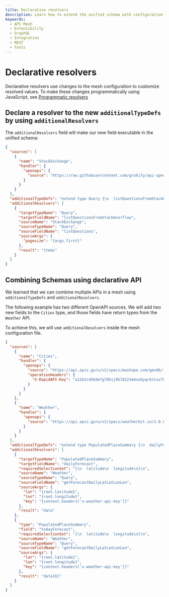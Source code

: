 ```yaml
---
title: Declarative resolvers
description: Learn how to extend the unified schema with configuration-based resolvers.
keywords:
  - API Mesh
  - Extensibility
  - GraphQL
  - Integration
  - REST
  - Tools
---
```


# Declarative resolvers

Declarative resolvers use changes to the mesh configuration to customize resolved values. To make these changes programmatically using JavaScript, see [Programmatic resolvers](./programmatic-resolvers.md)

## Declare a resolver to the new `additionalTypeDefs` by using `additionalResolvers`

The `additionalResolvers` field will make our new field executable in the unified schema:

```json
{
  "sources": [
    {
      "name": "StackExchange",
      "handler": {
        "openapi": {
          "source": "https://raw.githubusercontent.com/grokify/api-specs/master/stackexchange/stackexchange-api-v2.2_openapi-v3.0.yaml"
        }
      }
    }
  ],
  "additionalTypeDefs": "extend type Query {\n  listQuestionsFromStackOverflow(first: Int!): [Question]\n}\n",
  "additionalResolvers": [
    {
      "targetTypeName": "Query",
      "targetFieldName": "listQuestionsFromStackOverflow",
      "sourceName": "StackExchange",
      "sourceTypeName": "Query",
      "sourceFieldName": "listQuestions",
      "sourceArgs": {
        "pagesize": "{args.first}"
      },
      "result": "items"
    }
  ]
}
```

## Combining Schemas using declarative API

We learned that we can combine multiple APIs in a mesh using `additionalTypeDefs` and `additionalResolvers`.

The following example has two different OpenAPI sources. We will add two new fields to the `Cities` type, and those fields have return types from the `Weather` API.

To achieve this, we will use `additionalResolvers` inside the mesh configuration file.

```json
{
  "sources": [
    {
      "name": "Cities",
      "handler": {
        "openapi": {
          "source": "https://api.apis.guru/v2/specs/mashape.com/geodb/1.0.0/swagger.json",
          "operationHeaders": {
            "X-RapidAPI-Key": "a12b3c456defg78hij9kl0123m4no5pqr6stuv789wxyz01a23"
          }
        }
      }
    },
    {
      "name": "Weather",
      "handler": {
        "openapi": {
          "source": "https://api.apis.guru/v2/specs/weatherbit.io/2.0.0/swagger.json"
        }
      }
    }
  ],
  "additionalTypeDefs": "extend type PopulatedPlaceSummary {\n  dailyForecast: [Forecast]\n  todayForecast: Forecast\n}\n",
  "additionalResolvers": [
    {
      "targetTypeName": "PopulatedPlaceSummary",
      "targetFieldName": "dailyForecast",
      "requiredSelectionSet": "{\n  latitude\n  longitude\n}\n",
      "sourceName": "Weather",
      "sourceTypeName": "Query",
      "sourceFieldName": "getForecastDailyLatLatLonLon",
      "sourceArgs": {
        "lat": "{root.latitude}",
        "lon": "{root.longitude}",
        "key": "{context.headers['x-weather-api-key']}"
      },
      "result": "data"
    },
    {
      "type": "PopulatedPlaceSummary",
      "field": "todayForecast",
      "requiredSelectionSet": "{\n  latitude\n  longitude\n}\n",
      "sourceName": "Weather",
      "sourceTypeName": "Query",
      "sourceFieldName": "getForecastDailyLatLatLonLon",
      "sourceArgs": {
        "lat": "{root.latitude}",
        "lon": "{root.longitude}",
        "key": "{context.headers['x-weather-api-key']}"
      },
      "result": "data[0]"
    }
  ]
}
```
